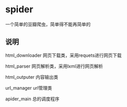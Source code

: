 # spider
一个简单的豆瓣爬虫，简单得不能再简单的

## 说明
html_downloader  网页下载类，采用requets进行网页下载

html_parser      网页解析类，采用lxml进行网页解析

html_outputer    内容输出类

url_manager      url管理类

apider_main      总的调度程序
